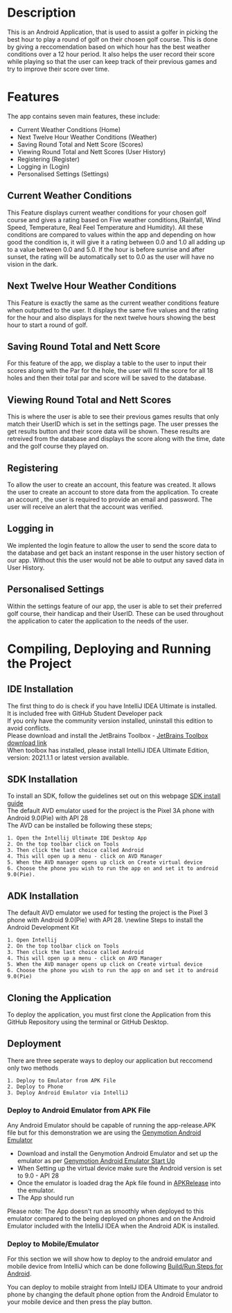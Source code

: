 # Description
This is an Android Application, that is used to assist a golfer in picking the best hour to play a round of golf on their chosen golf course. This is done by giving a reccomendation based on which hour has the best weather conditions over a 12 hour period. It also helps the user record their score while playing so that the user can keep track of their previous games and try to improve their score over time.  

# Features
The app contains seven main features, these include: 

+ Current Weather Conditions (Home)
+ Next Twelve Hour Weather Conditions (Weather)
+ Saving Round Total and Nett Score (Scores)
+ Viewing Round Total and Nett Scores (User History)
+ Registering (Register)
+ Logging in (Login)
+ Personalised Settings (Settings)

## Current Weather Conditions
This Feature displays current weather conditions for your chosen golf course and gives a rating based on Five weather conditions,(Rainfall, Wind Speed, Temperature, Real Feel Temperature and Humidity). All these conditions are compared to values within the app and depending on how good the condition is, it will give it a rating between 0.0 and 1.0 all adding up to a value between 0.0 and 5.0. If the hour is before sunrise and after sunset, the rating will be automatically set to 0.0 as the user will have no vision in the dark. 

## Next Twelve Hour Weather Conditions
This Feature is exactly the same as the current weather conditions feature when outputted to the user. It displays the same five values and the rating for the hour and also displays for the next twelve hours showing the best hour to start a round of golf.

## Saving Round Total and Nett Score
For this feature of the app, we display a table to the user to input their scores along with the Par for the hole, the user will fil the score for all 18 holes and then their total par and score will be saved to the database.

## Viewing Round Total and Nett Scores 
This is where the user is able to see their previous games results that only match their UserID which is set in the settings page. The user presses the get results button and their score data will be shown. These results are retreived from the database and displays the score along with the time, date and the golf course they played on.

## Registering
To allow the user to create an account, this feature was created. It allows the user to create an account to store data from the application. To create an account , the user is required to provide an email and password. The user will receive an alert that the account was verified.   

## Logging in
We implented the login feature to allow the user to send the score data to the database and get back an instant response in the user history section of our app. Without this the user would not be able to output any saved data in User History.

## Personalised Settings
Within the settings feature of our app, the user is able to set their preferred golf course, their handicap and their UserID. These can be used throughout the application to cater the application to the needs of the user. 


# Compiling, Deploying and Running the Project

## IDE Installation 
The first thing to do is check if you have IntelliJ IDEA Ultimate is installed.<br>
It is included free with GitHub Student Developer pack <br>
If you only have the community version installed, uninstall this edition to avoid conflicts.<br>
Please download and install the JetBrains Toolbox - [JetBrains Toolbox download link](https://www.jetbrains.com/toolbox-app/)<br>
When toolbox has installed, please install IntelliJ IDEA Ultimate Edition, version: 2021.1.1 or latest version available.

## SDK Installation
To install an SDK, follow the guidelines set out on this webpage [SDK install guide](https://www.jetbrains.com/help/idea/sdk.html)<br>
The default AVD emulator used for the project is the Pixel 3A phone with Android 9.0(Pie) with API 28  
The AVD can be installed be following these steps;

    1. Open the Intellij Ultimate IDE Desktop App
    2. On the top toolbar click on Tools
    3. Then click the last choice called Android
    4. This will open up a menu - click on AVD Manager
    5. When the AVD manager opens up click on Create virtual device
    6. Choose the phone you wish to run the app on and set it to android 9.0(Pie).

## ADK Installation 
The default AVD emulator we used for testing the project is the Pixel 3 phone with Android 9.0(Pie) with API 28. \newline
Steps to install the Android Development Kit

    1. Open Intellij
    2. On the top toolbar click on Tools
    3. Then click the last choice called Android
    4. This will open up a menu - click on AVD Manager
    5. When the AVD manager opens up click on Create virtual device
    6. Choose the phone you wish to run the app on and set it to android 9.0(Pie)

## Cloning the Application
To deploy the application, you must first clone the Application from this GitHub Repository using the terminal or GitHub Desktop.

## Deployment
There are three seperate ways to deploy our application but reccomend only two methods

    1. Deploy to Emulator from APK File
    2. Deploy to Phone
    3. Deploy Android Emulator via IntelliJ

### Deploy to Android Emulator from APK File
Any Android Emulator should be capable of running the app-release.APK file but for this demonstration we are using the [Genymotion Android Emulator](https://www.genymotion.com)<br>

+ Download and install the Genymotion Android Emulator and set up the emulator as per [Genymotion Android Emulator Start Up](https://docs.genymotion.com/desktop/latest/01_Get_started.html#using-a-license-server)
+ When Setting up the virtual device make sure the Android version is set to 9.0 - API 28
+ Once the emulator is loaded drag the Apk file found in [APKRelease](https://github.com/stevenJoyce/4thYearGroupProject) into the emulator.
+ The App should run

Please note: The App doesn't run as smoothly when deployed to this emulator compared to the being deployed on phones and on the Android Emulator included with the IntelliJ IDEA when the Android ADK is installed.

### Deploy to Mobile/Emulator 
For this section we will show how to deploy to the android emulator and mobile device from IntelliJ which can be done following [Build/Run Steps for Android](https://www.jetbrains.com/help/idea/create-your-first-android-application.html#build-run-Android-application).

You can deploy to mobile straight from IntellJ IDEA Ultimate to your android phone by changing the default phone option from the Android Emulator to your mobile device and then press the play button. 

